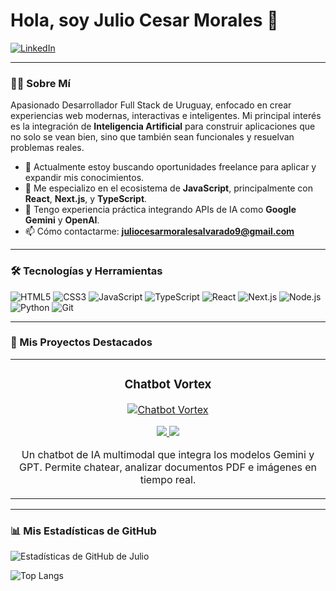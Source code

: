# Hola, soy Julio Cesar Morales 👋

<a href="https://www.linkedin.com/in/tu-usuario-de-linkedin/" target="_blank">
  <img src="https://img.shields.io/badge/LinkedIn-0077B5?style=for-the-badge&logo=linkedin&logoColor=white" alt="LinkedIn"/>
</a>

---

### 👨‍💻 Sobre Mí

Apasionado Desarrollador Full Stack de Uruguay, enfocado en crear experiencias web modernas, interactivas e inteligentes. Mi principal interés es la integración de **Inteligencia Artificial** para construir aplicaciones que no solo se vean bien, sino que también sean funcionales y resuelvan problemas reales.

- 🔭 Actualmente estoy buscando oportunidades freelance para aplicar y expandir mis conocimientos.
- 🌱 Me especializo en el ecosistema de **JavaScript**, principalmente con **React**, **Next.js**, y **TypeScript**.
- 🤖 Tengo experiencia práctica integrando APIs de IA como **Google Gemini** y **OpenAI**.
- 📫 Cómo contactarme: **juliocesarmoralesalvarado9@gmail.com**

---

### 🛠️ Tecnologías y Herramientas

![HTML5](https://img.shields.io/badge/-HTML5-E34F26?style=for-the-badge&logo=html5&logoColor=white)
![CSS3](https://img.shields.io/badge/-CSS3-1572B6?style=for-the-badge&logo=css3&logoColor=white)
![JavaScript](https://img.shields.io/badge/-JavaScript-F7DF1E?style=for-the-badge&logo=javascript&logoColor=black)
![TypeScript](https://img.shields.io/badge/-TypeScript-3178C6?style=for-the-badge&logo=typescript&logoColor=white)
![React](https://img.shields.io/badge/-React-61DAFB?style=for-the-badge&logo=react&logoColor=black)
![Next.js](https://img.shields.io/badge/-Next.js-000000?style=for-the-badge&logo=next.js&logoColor=white)
![Node.js](https://img.shields.io/badge/-Node.js-339933?style=for-the-badge&logo=node.js&logoColor=white)
![Python](https://img.shields.io/badge/-Python-3776AB?style=for-the-badge&logo=python&logoColor=white)
![Git](https://img.shields.io/badge/-Git-F05032?style=for-the-badge&logo=git&logoColor=white)

---

### 🚀 Mis Proyectos Destacados

<table>
  <tr>
    <td width="50%">
      <h3 align="center">Chatbot Vortex</h3>
      <div align="center">
        <a href="https://github.com/Victor00128/Chatbot-Vortex" target="_blank">
          <!-- Aquí puedes poner una captura de pantalla o un GIF de tu proyecto -->
          <img src="URL_DE_TU_IMAGEN_O_GIF" alt="Chatbot Vortex">
        </a>
        <p>
          <a href="https://github.com/Victor00128/Chatbot-Vortex" target="_blank">
            <img src="https://img.shields.io/badge/CÓDIGO-ff9?style=for-the-badge&logo=github&logoColor=black">
          </a>
          <a href="URL_DE_LA_DEMO_EN_VIVO" target="_blank">
            <img src="https://img.shields.io/badge/DEMO-8A2BE2?style=for-the-badge&logo=vercel&logoColor=white">
          </a>
        </p>
        <p>
          Un chatbot de IA multimodal que integra los modelos Gemini y GPT. Permite chatear, analizar documentos PDF e imágenes en tiempo real.
        </p>
      </div>
    </td>
  </tr>
</table>

---

### 📊 Mis Estadísticas de GitHub

![Estadísticas de GitHub de Julio](https://github-readme-stats.vercel.app/api?username=Victor00128&show_icons=true&theme=dracula&include_all_commits=true&count_private=true)

![Top Langs](https://github-readme-stats.vercel.app/api/top-langs/?username=Victor00128&layout=compact&langs_count=8&theme=dracula)
